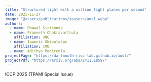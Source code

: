```yaml
---
title: "Structured light with a million light planes per second"
date: 2025-11-27
image: "@assets/publications/teasers/aosl.webp"
authors:
  - name: Dhawal Sirikonda
  - name: Praneeth Chakravarthula
    affiliation: UNC
  - name: Ioannis Gkioulekas
    affiliation: CMU
  - name: Adithya Pediredla
projectPage: "https://dartmouth-risc-lab.github.io/aosl/"
projectPdf: "https://arxiv.org/abs/2411.18597"
---
```


ICCP 2025 (TPAMI Special Issue)
